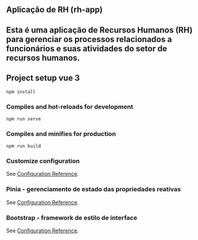 ## Aplicação de RH (rh-app)
## Esta é uma aplicação de Recursos Humanos (RH) para gerenciar os processos relacionados a funcionários e suas atividades do setor de recursos humanos.


## Project setup vue 3
```
npm install
```

### Compiles and hot-reloads for development
```
npm run serve
```

### Compiles and minifies for production
```
npm run build
```

### Customize configuration
See [Configuration Reference](https://cli.vuejs.org/config/).

### Pinia - gerenciamento de estado das propriedades reativas
See [Configuration Reference](https://pinia.vuejs.org/introduction.html).

### Bootstrap - framework de estilo de interface
See [Configuration Reference](https://getbootstrap.com/docs/5.3/getting-started/introduction/).
